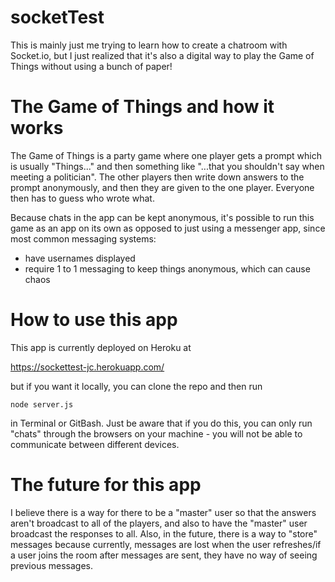# socketTest
This is mainly just me trying to learn how to create a chatroom with Socket.io, but I just realized that it's also a digital way to play the Game of Things without using a bunch of paper!

# The Game of Things and how it works
The Game of Things is a party game where one player gets a prompt which is usually "Things..." and then something like "...that you shouldn't say when meeting a politician". The other players then write down answers to the prompt anonymously, and then they are given to the one player. Everyone then has to guess who wrote what.

Because chats in the app can be kept anonymous, it's possible to run this game as an app on its own as opposed to just using a messenger app, since most common messaging systems:

* have usernames displayed
* require 1 to 1 messaging to keep things anonymous, which can cause chaos

# How to use this app
This app is currently deployed on Heroku at

https://sockettest-jc.herokuapp.com/

but if you want it locally, you can clone the repo and then run
```
node server.js
```
in Terminal or GitBash. Just be aware that if you do this, you can only run "chats" through the browsers on your machine - you will not be able to communicate between different devices.

# The future for this app
I believe there is a way for there to be a "master" user so that the answers aren't broadcast to all of the players, and also to have the "master" user broadcast the responses to all. Also, in the future, there is a way to "store" messages because currently, messages are lost when the user refreshes/if a user joins the room after messages are sent, they have no way of seeing previous messages.
